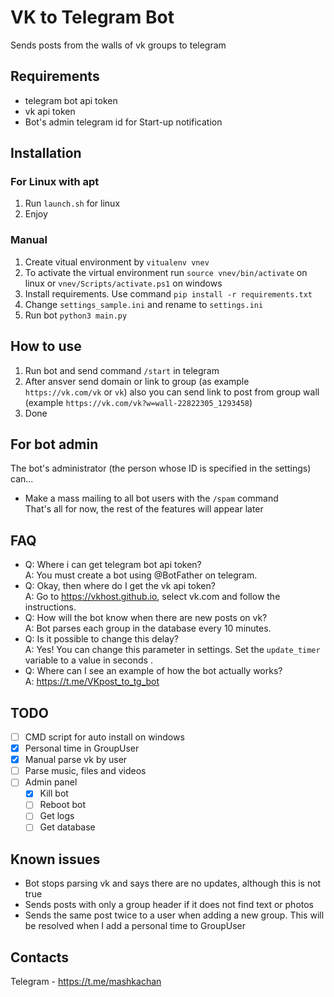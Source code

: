 # VK to Telegram Bot
Sends posts from the walls of vk groups to telegram

## Requirements
- telegram bot api token
- vk api token
- Bot's admin telegram id for Start-up notification

## Installation
### For Linux with apt
1. Run `launch.sh` for linux
2. Enjoy
### Manual
1. Create vitual environment by `vitualenv vnev` 
2. To activate the virtual environment run `source vnev/bin/activate` on linux or `vnev/Scripts/activate.ps1` on windows
3. Install requirements. Use command `pip install -r requirements.txt`
4. Change `settings_sample.ini` and rename to `settings.ini`
5. Run bot `python3 main.py`



## How to use
1. Run bot and send command `/start` in telegram
2. After ansver send domain or link to group (as example `https://vk.com/vk` or `vk`) also you can send link to post from group wall (example `https://vk.com/vk?w=wall-22822305_1293458`)
3. Done

## For bot admin
The bot's administrator (the person whose ID is specified in the settings) can...
- Make a mass mailing to all bot users with the `/spam` command\
That's all for now, the rest of the features will appear later

## FAQ
- Q: Where i can get telegram bot api token?\
A: You must create a bot using @BotFather on telegram.
- Q: Okay, then where do I get the vk api token?\
A: Go to https://vkhost.github.io, select vk.com and follow the instructions.
- Q: How will the bot know when there are new posts on vk?\
A: Bot parses each group in the database every 10 minutes.
- Q: Is it possible to change this delay?\
A: Yes! You can change this parameter in settings. Set the `update_timer` variable to a value in seconds .
- Q: Where can I see an example of how the bot actually works?\
A: https://t.me/VKpost_to_tg_bot

## TODO
- [ ] CMD script for auto install on windows
- [x] Personal time in GroupUser
- [x] Manual parse vk by user
- [ ] Parse music, files and videos
- [ ] Admin panel 
  - [x] Kill bot
  - [ ] Reboot bot
  - [ ] Get logs
  - [ ] Get database

## Known issues
- Bot stops parsing vk and says there are no updates, although this is not true
- Sends posts with only a group header if it does not find text or photos
- Sends the same post twice to a user when adding a new group. This will be resolved when I add a personal time to GroupUser

## Contacts
Telegram - https://t.me/mashkachan
